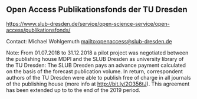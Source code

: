 ﻿## Open Access Publikationsfonds der TU Dresden

<https://www.slub-dresden.de/service/open-science-service/open-access/publikationsfonds/>

Contact: Michael Wohlgemuth <mailto:openaccess@slub-dresden.de>

Note: From 01.07.2018 to 31.12.2018 a pilot project was negotiated between the publishing house MDPI and the SLUB Dresden as university library of the TU Dresden: The SLUB Dresden pays an advance payment calculated on the basis of the forecast publication volume. In return, correspondent authors of the TU Dresden were able to publish free of charge in all journals of the publishing house (more info at http://bit.ly/2O356tJ). This agreement has been extended up to to the end of the 2019 period.
